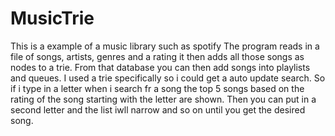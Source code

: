 # MusicTrie
This is a example of a music library such as spotify
The program reads in a file of songs, artists, genres and a rating 
it then adds all those songs as nodes to a trie. From that database you can then add songs into playlists and queues.
I used a trie specifically so i could get a auto update search. So if i type in a letter when i search fr a song the top 5 songs based 
on the rating of the song starting with the letter are shown. Then you can put in a second letter and the list iwll narrow and so on until
you get the desired song.
